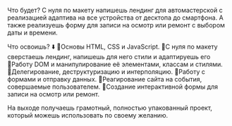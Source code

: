 Что будет? С нуля по макету напишешь лендинг для автомастерской с реализацией адаптива на все устройства от десктопа до смартфона. А также реализуешь форму для записи на осмотр или ремонт с выбором даты и времени.

Что освоишь? ⬇️
🔹️Основы HTML, CSS и JavaScript.
🔹️С нуля по макету сверстаешь лендинг, напишешь для него стили и адаптируешь его
🔹️Работу DOM и манипулирование её элементами, классам и стилями.
🔹️Делегирование, деструктуризацию и интерполяцию.
🔹️Работу с формами и отправку данных.
🔹️Реагирование сайта на события, совершаемые пользователем.
🔹️Создание интерактивной формы для записи на осмотр или ремонт.

На выходе получаешь грамотный, полностью упакованный проект, который можешь использовать по своему желанию.
